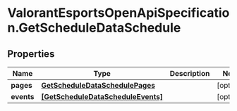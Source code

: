 # ValorantEsportsOpenApiSpecification.GetScheduleDataSchedule

## Properties
Name | Type | Description | Notes
------------ | ------------- | ------------- | -------------
**pages** | [**GetScheduleDataSchedulePages**](GetScheduleDataSchedulePages.md) |  | [optional] 
**events** | [**[GetScheduleDataScheduleEvents]**](GetScheduleDataScheduleEvents.md) |  | [optional] 
